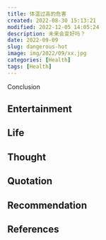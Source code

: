 ```yaml
---
title: 体温过高的危害
created: 2022-08-30 15:13:21
modified: 2022-12-05 14:05:24
description: 未来会变好吗？
date: 2022-09-09
slug: dangerous-hot
image: img/2022/09/xx.jpg
categories: [Health]
tags: [Health]
---
```


Conclusion

## Entertainment

## Life

## Thought

## Quotation

## Recommendation

## References